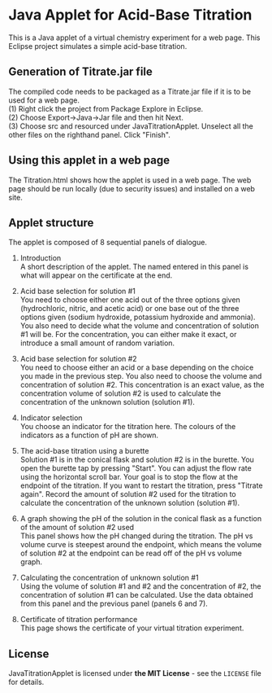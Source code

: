# Java Applet for Acid-Base Titration
This is a Java applet of a virtual chemistry experiment for a web page. This Eclipse project simulates a simple acid-base titration.

## Generation of Titrate.jar file
The compiled code needs to be packaged as a Titrate.jar file if it is to be used for a web page.<br>
(1) Right click the project from Package Explore in Eclipse.<br>
(2) Choose Export->Java->Jar file and then hit Next.<br>
(3) Choose src and resourced under JavaTitrationApplet. Unselect all the other files on the righthand panel. Click "Finish".

## Using this applet in a web page
The Titration.html shows how the applet is used in a web page. The web page should be run locally (due to security issues) and installed on a web site. 

## Applet structure
The applet is composed of 8 sequential panels of dialogue.
1. Introduction<br>
A short description of the applet. The named entered in this panel is what will appear on the certificate at the end.

2. Acid base selection for solution #1<br>
You need to choose either one acid out of the three options given (hydrochloric, nitric, and acetic acid) or one base out of the three options given (sodium hydroxide, potassium hydroxide and ammonia). You also need to decide what the volume and concentration of solution #1 will be. For the concentration, you can either make it exact, or introduce a small amount of random variation.

3. Acid base selection for solution #2<br>
You need to choose either an acid or a base depending on the choice you made in the previous step. You also need to choose the volume and concentration of solution #2. This concentration is an exact value, as the concentration volume of solution #2 is used to calculate the concentration of the unknown solution (solution #1).

4. Indicator selection<br>
You choose an indicator for the titration here. The colours of the indicators as a function of pH are shown.
  
5. The acid-base titration using a burette<br>
Solution #1 is in the conical flask and solution #2 is in the burette. You open the burette tap by pressing "Start". You can adjust the flow rate using the horizontal scroll bar. Your goal is to stop the flow at the endpoint of the titration. If you want to restart the titration, press "Titrate again". Record the amount of solution #2 used for the titration to calculate the concentration of the unknown solution (solution #1).

6. A graph showing the pH of the solution in the conical flask as a function of the amount of solution #2 used<br>
This panel shows how the pH changed during the titration. The pH vs volume curve is steepest around the endpoint, which means the volume of solution #2 at the endpoint can be read off of the pH vs volume graph.

7. Calculating the concentration of unknown solution #1<br>
Using the volume of solution #1 and #2 and the concentration of #2, the concentration of solution #1 can be calculated. Use the data obtained from this panel and the previous panel (panels 6 and 7).

8. Certificate of titration performance<br>
This page shows the certificate of your virtual titration experiment.
  
## License
JavaTitrationApplet is licensed under <B>the MIT License</B> - see the `LICENSE` file for details.
